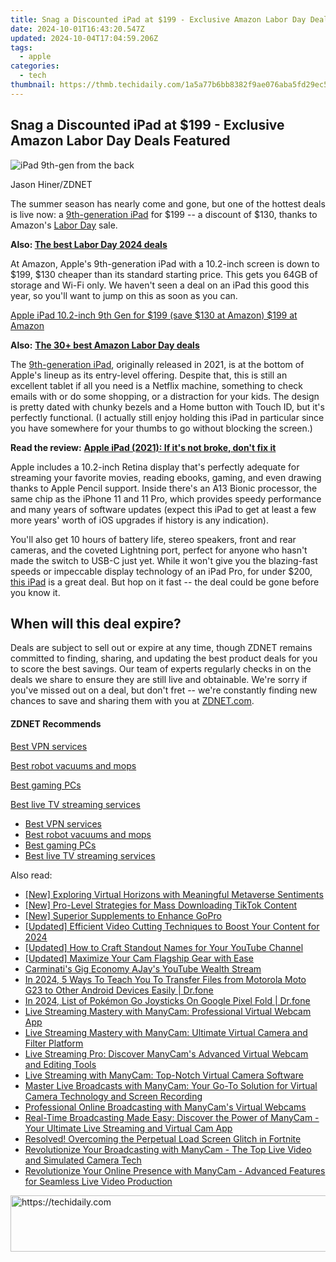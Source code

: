 ```yaml
---
title: Snag a Discounted iPad at $199 - Exclusive Amazon Labor Day Deals Featured
date: 2024-10-01T16:43:20.547Z
updated: 2024-10-04T17:04:59.206Z
tags:
  - apple
categories:
  - tech
thumbnail: https://thmb.techidaily.com/1a5a77b6bb8382f9ae076aba5fd29ec526a7185503287d136a96a308fa63833f.jpg
---
```


## Snag a Discounted iPad at $199 - Exclusive Amazon Labor Day Deals Featured

![iPad 9th-gen from the back](https://www.zdnet.com/a/img/resize/0f4cd9c10e3cef4e57f79d609254935adfc8cac4/2024/02/28/97b2e407-74f3-4fdd-9c6f-9dc301c9dff0/ipad-9th-gen-back.jpg?auto=webp&width=1280)

Jason Hiner/ZDNET

The summer season has nearly come and gone, but one of the hottest deals is live now: a [9th-generation iPad](https://buy.geni.us/Proxy.ashx?TSID=368250&GR%5FURL=https%3A%2F%2Fwww.amazon.com%2Fdp%2FB09G9FPHY6%3Ftag%3Dzd-buy-button-20%26ascsubtag%3D%5F%5FCOM%5FCLICK%5FID%5F%5F%7C23222e38-7fcc-4ca4-87e4-45024786e244%7Cdtp&dtb=1) for $199 -- a discount of $130, thanks to Amazon's [Labor Day](https://www.zdnet.com/home-and-office/best-labor-day-amazon-deals-2024/) sale. 

**Also: [The best Labor Day 2024 deals](https://www.zdnet.com/article/best-labor-day-deals-2024/)**

At Amazon, Apple's 9th-generation iPad with a 10.2-inch screen is down to $199, $130 cheaper than its standard starting price. This gets you 64GB of storage and Wi-Fi only. We haven't seen a deal on an iPad this good this year, so you'll want to jump on this as soon as you can.

[Apple iPad 10.2-inch 9th Gen for $199 (save $130 at Amazon) $199 at Amazon](https://buy.geni.us/Proxy.ashx?TSID=368250&GR%5FURL=https%3A%2F%2Fwww.amazon.com%2Fdp%2FB09G9FPHY6%3Ftag%3Dzd-buy-button-20%26ascsubtag%3D%5F%5FCOM%5FCLICK%5FID%5F%5F%7C23222e38-7fcc-4ca4-87e4-45024786e244%7Cdtp&dtb=1)

**Also:** [**The 30+ best Amazon Labor Day deals**](https://www.zdnet.com/home-and-office/best-labor-day-amazon-deals-2024/)

The [9th-generation iPad](https://buy.geni.us/Proxy.ashx?TSID=368250&GR%5FURL=https%3A%2F%2Fwww.amazon.com%2Fdp%2FB09G9FPHY6%3Ftag%3Dzd-buy-button-20%26ascsubtag%3D%5F%5FCOM%5FCLICK%5FID%5F%5F%7C23222e38-7fcc-4ca4-87e4-45024786e244%7Cdtp&dtb=1), originally released in 2021, is at the bottom of Apple's lineup as its entry-level offering. Despite that, this is still an excellent tablet if all you need is a Netflix machine, something to check emails with or do some shopping, or a distraction for your kids. The design is pretty dated with chunky bezels and a Home button with Touch ID, but it's perfectly functional. (I actually still enjoy holding this iPad in particular since you have somewhere for your thumbs to go without blocking the screen.)

**Read the review:** [**Apple iPad (2021): If it's not broke, don't fix it**](https://www.zdnet.com/product/apple-ipad-2021/)

Apple includes a 10.2-inch Retina display that's perfectly adequate for streaming your favorite movies, reading ebooks, gaming, and even drawing thanks to Apple Pencil support. Inside there's an A13 Bionic processor, the same chip as the iPhone 11 and 11 Pro, which provides speedy performance and many years of software updates (expect this iPad to get at least a few more years' worth of iOS upgrades if history is any indication).

You'll also get 10 hours of battery life, stereo speakers, front and rear cameras, and the coveted Lightning port, perfect for anyone who hasn't made the switch to USB-C just yet. While it won't give you the blazing-fast speeds or impeccable display technology of an iPad Pro, for under $200, [this iPad](https://buy.geni.us/Proxy.ashx?TSID=368250&GR%5FURL=https%3A%2F%2Fwww.amazon.com%2Fdp%2FB09G9FPHY6%3Ftag%3Dzd-buy-button-20%26ascsubtag%3D%5F%5FCOM%5FCLICK%5FID%5F%5F%7C23222e38-7fcc-4ca4-87e4-45024786e244%7Cdtp&dtb=1) is a great deal. But hop on it fast -- the deal could be gone before you know it. 

## When will this deal expire?

Deals are subject to sell out or expire at any time, though ZDNET remains committed to finding, sharing, and updating the best product deals for you to score the best savings. Our team of experts regularly checks in on the deals we share to ensure they are still live and obtainable. We're sorry if you've missed out on a deal, but don't fret -- we're constantly finding new chances to save and sharing them with you at [ZDNET.com](https://www.zdnet.com/). 

#### **ZDNET** Recommends

[Best VPN services](https://www.zdnet.com/article/best-vpn/ "Best VPN services")

[Best robot vacuums and mops](https://www.zdnet.com/article/best-robot-vacuum-mop/ "Best robot vacuums and mops")

[Best gaming PCs](https://www.zdnet.com/article/best-gaming-pc/ "Best gaming PCs")

[Best live TV streaming services](https://www.zdnet.com/article/best-live-tv-streaming-service/ "Best live TV streaming services")

* [Best VPN services](https://www.zdnet.com/article/best-vpn/ "Best VPN services")
* [Best robot vacuums and mops](https://www.zdnet.com/article/best-robot-vacuum-mop/ "Best robot vacuums and mops")
* [Best gaming PCs](https://www.zdnet.com/article/best-gaming-pc/ "Best gaming PCs")
* [Best live TV streaming services](https://www.zdnet.com/article/best-live-tv-streaming-service/ "Best live TV streaming services")

<ins class="adsbygoogle"
     style="display:block"
     data-ad-format="autorelaxed"
     data-ad-client="ca-pub-7571918770474297"
     data-ad-slot="1223367746"></ins>

<ins class="adsbygoogle"
     style="display:block"
     data-ad-client="ca-pub-7571918770474297"
     data-ad-slot="8358498916"
     data-ad-format="auto"
     data-full-width-responsive="true"></ins>

<span class="atpl-alsoreadstyle">Also read:</span>
<div><ul>
<li><a href="https://some-techniques.techidaily.com/new-exploring-virtual-horizons-with-meaningful-metaverse-sentiments/"><u>[New] Exploring Virtual Horizons with Meaningful Metaverse Sentiments</u></a></li>
<li><a href="https://fox-blue.techidaily.com/new-pro-level-strategies-for-mass-downloading-tiktok-content/"><u>[New] Pro-Level Strategies for Mass Downloading TikTok Content</u></a></li>
<li><a href="https://some-skills.techidaily.com/new-superior-supplements-to-enhance-gopro/"><u>[New] Superior Supplements to Enhance GoPro</u></a></li>
<li><a href="https://youtube-lab.techidaily.com/ed-efficient-video-cutting-techniques-to-boost-your-content-for-2024/"><u>[Updated] Efficient Video Cutting Techniques to Boost Your Content for 2024</u></a></li>
<li><a href="https://youtube-lab.techidaily.com/ed-how-to-craft-standout-names-for-your-youtube-channel/"><u>[Updated] How to Craft Standout Names for Your YouTube Channel</u></a></li>
<li><a href="https://fox-direct.techidaily.com/updated-maximize-your-cam-flagship-gear-with-ease/"><u>[Updated] Maximize Your Cam Flagship Gear with Ease</u></a></li>
<li><a href="https://youtube-videos.techidaily.com/carminatis-gig-economy-ajays-youtube-wealth-stream/"><u>Carminati's Gig Economy AJay's YouTube Wealth Stream</u></a></li>
<li><a href="https://android-transfer.techidaily.com/in-2024-5-ways-to-teach-you-to-transfer-files-from-motorola-moto-g23-to-other-android-devices-easily-drfone-by-drfone-transfer-from-android-transfer-from-android/"><u>In 2024, 5 Ways To Teach You To Transfer Files from Motorola Moto G23 to Other Android Devices Easily | Dr.fone</u></a></li>
<li><a href="https://pokemon-go-android.techidaily.com/in-2024-list-of-pokemon-go-joysticks-on-google-pixel-fold-drfone-by-drfone-virtual-android/"><u>In 2024, List of Pokémon Go Joysticks On Google Pixel Fold | Dr.fone</u></a></li>
<li><a href="https://techtrends.techidaily.com/live-streaming-mastery-with-manycam-professional-virtual-webcam-app/"><u>Live Streaming Mastery with ManyCam: Professional Virtual Webcam App</u></a></li>
<li><a href="https://techtrends.techidaily.com/live-streaming-mastery-with-manycam-ultimate-virtual-camera-and-filter-platform/"><u>Live Streaming Mastery with ManyCam: Ultimate Virtual Camera and Filter Platform</u></a></li>
<li><a href="https://techtrends.techidaily.com/live-streaming-pro-discover-manycams-advanced-virtual-webcam-and-editing-tools/"><u>Live Streaming Pro: Discover ManyCam's Advanced Virtual Webcam and Editing Tools</u></a></li>
<li><a href="https://techtrends.techidaily.com/live-streaming-with-manycam-top-notch-virtual-camera-software/"><u>Live Streaming with ManyCam: Top-Notch Virtual Camera Software</u></a></li>
<li><a href="https://techtrends.techidaily.com/master-live-broadcasts-with-manycam-your-go-to-solution-for-virtual-camera-technology-and-screen-recording/"><u>Master Live Broadcasts with ManyCam: Your Go-To Solution for Virtual Camera Technology and Screen Recording</u></a></li>
<li><a href="https://techtrends.techidaily.com/professional-online-broadcasting-with-manycams-virtual-webcams/"><u>Professional Online Broadcasting with ManyCam's Virtual Webcams</u></a></li>
<li><a href="https://techtrends.techidaily.com/real-time-broadcasting-made-easy-discover-the-power-of-manycam-your-ultimate-live-streaming-and-virtual-cam-app/"><u>Real-Time Broadcasting Made Easy: Discover the Power of ManyCam - Your Ultimate Live Streaming and Virtual Cam App</u></a></li>
<li><a href="https://win-able.techidaily.com/resolved-overcoming-the-perpetual-load-screen-glitch-in-fortnite/"><u>Resolved! Overcoming the Perpetual Load Screen Glitch in Fortnite</u></a></li>
<li><a href="https://techtrends.techidaily.com/revolutionize-your-broadcasting-with-manycam-the-top-live-video-and-simulated-camera-tech/"><u>Revolutionize Your Broadcasting with ManyCam - The Top Live Video and Simulated Camera Tech</u></a></li>
<li><a href="https://techtrends.techidaily.com/revolutionize-your-online-presence-with-manycam-advanced-features-for-seamless-live-video-production/"><u>Revolutionize Your Online Presence with ManyCam - Advanced Features for Seamless Live Video Production</u></a></li>
</ul></div>

<!-- affiliate ads begin -->
<a href="https://appsumo.8odi.net/c/5597632/2129740/7443" target="_top" id="2129740">
  <img src="//a.impactradius-go.com/display-ad/7443-2129740" border="0" alt="https://techidaily.com" width="728" height="90"/>
</a>
<img height="0" width="0" src="https://appsumo.8odi.net/i/5597632/2129740/7443" style="position:absolute;visibility:hidden;" border="0" />
<!-- affiliate ads end -->

